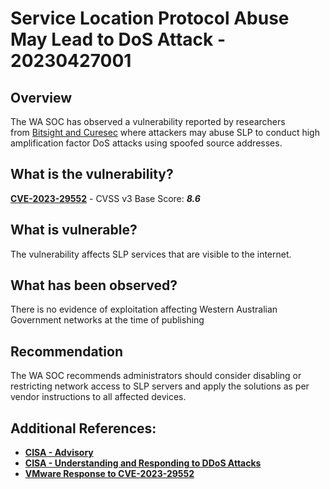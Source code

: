 # Service Location Protocol Abuse May Lead to DoS Attack - 20230427001

## Overview
The WA SOC has observed a vulnerability reported by researchers from [Bitsight and Curesec](https://www.bitsight.com/blog/new-high-severity-vulnerability-cve-2023-29552-discovered-service-location-protocol-slp) where attackers may abuse SLP to conduct high amplification factor DoS attacks using spoofed source addresses.

## What is the vulnerability?
[**CVE-2023-29552**](https://nvd.nist.gov/vuln/detail/CVE-2023-29552) - CVSS v3 Base Score: ***8.6***

## What is vulnerable? 
The vulnerability affects SLP services that are visible to the internet.

## What has been observed?
There is no evidence of exploitation affecting Western Australian Government networks at the time of publishing

## Recommendation
The WA SOC recommends administrators should consider disabling or restricting network access to SLP servers and apply the solutions as per vendor instructions to all affected devices.

## Additional References:
* [**CISA - Advisory**](https://www.cisa.gov/news-events/alerts/2023/04/25/abuse-service-location-protocol-may-lead-dos-attacks)
* [**CISA - Understanding and Responding to DDoS Attacks**](https://www.cisa.gov/sites/default/files/publications/understanding-and-responding-to-ddos-attacks_508c.pdf)
* [**VMware Response to CVE-2023-29552**](https://blogs.vmware.com/security/2023/04/vmware-response-to-cve-2023-29552-reflective-denial-of-service-dos-amplification-vulnerability-in-slp.html)